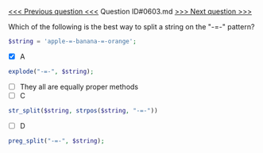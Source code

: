 [<<< Previous question <<<](0602.md)  Question ID#0603.md  [>>> Next question >>>](0604.md) 

Which of the following is the best way to split a string on the "-=-" pattern?
```php
$string = 'apple-=-banana-=-orange';
```

- [x] A
```php
explode("-=-", $string);
```

- [ ] They all are equally proper methods
- [ ] C
```php
str_split($string, strpos($string, "-=-"))
```

- [ ] D
```php
preg_split("-=-", $string);
```

